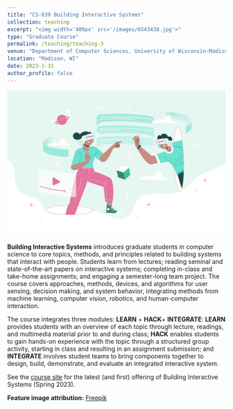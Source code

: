 ```yaml
---
title: "CS-839 Building Interactive Systems"
collection: teaching
excerpt: "<img width='400px' src='/images/6543438.jpg'>"
type: "Graduate Course"
permalink: /teaching/teaching-3
venue: "Department of Computer Sciences, University of Wisconsin-Madison"
location: "Madison, WI"
date: 2023-1-31
author_profile: false
---
```


<img width='600px' src='/images/6543438.jpg'>

**Building Interactive Systems** introduces graduate students in computer science to core topics, methods, and principles related to building systems that interact with people. Students learn from lectures; reading seminal and state-of-the-art papers on interactive systems; completing in-class and take-home assignments; and engaging a semester-long team project. The course covers approaches, methods, devices, and algorithms for user sensing, decision making, and system behavior, integrating methods from machine learning, computer vision, robotics, and human-computer interaction. 

The course integrates three modules: **LEARN** + **HACK**+ **INTEGRATE**: **LEARN** provides students with an overview of each topic through lecture, readings, and multimedia material prior to and during class; **HACK** enables students to gain hands-on experience with the topic through a structured group activity, starting in class and resulting in an assignment submission; and **INTEGRATE** involves student teams to bring components together to design, build, demonstrate, and evaluate an integrated interactive system.

See the [course site](https://wisc-hci.github.io/cs839-s23/) for the latest (and first) offering of Building Interactive Systems (Spring 2023).

**Feature image attribution:** <a href="https://www.freepik.com/free-vector/hand-drawn-flat-design-metaverse-illustration_21858355.htm">Freepik</a>
